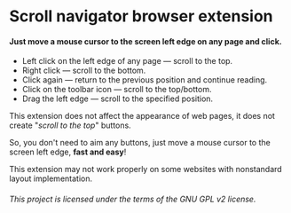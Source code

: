 Scroll navigator browser extension
==================================

#### Just move a mouse cursor to the screen left edge on any page and click.

* Left click on the left edge of any page — scroll to the top.
* Right click — scroll to the bottom.
* Click again — return to the previous position and continue reading.
* Click on the toolbar icon — scroll to the top/bottom.
* Drag the left edge — scroll to the specified position.

This extension does not affect the appearance of web pages, it does not create "_scroll to the top_" buttons.

So, you don't need to aim any buttons, just move a mouse cursor to the screen left edge, **fast and easy**!

This extension may not work properly on some websites with nonstandard layout implementation.

###### This project is licensed under the terms of the GNU GPL v2 license.
